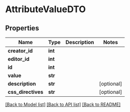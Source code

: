 # AttributeValueDTO

## Properties
Name | Type | Description | Notes
------------ | ------------- | ------------- | -------------
**creator_id** | **int** |  | 
**editor_id** | **int** |  | 
**id** | **int** |  | 
**value** | **str** |  | 
**description** | **str** |  | [optional] 
**css_directives** | **str** |  | [optional] 

[[Back to Model list]](../README.md#documentation-for-models) [[Back to API list]](../README.md#documentation-for-api-endpoints) [[Back to README]](../README.md)


